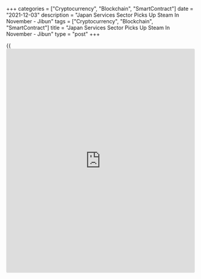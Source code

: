 +++
categories = ["Cryptocurrency", "Blockchain", "SmartContract"]
date = "2021-12-03"
description = "Japan Services Sector Picks Up Steam In November - Jibun"
tags = ["Cryptocurrency", "Blockchain", "SmartContract"]
title = "Japan Services Sector Picks Up Steam In November - Jibun"
type = "post"
+++

{{<iframe id="large-banner" src="https://www.bounty.group/#slide=23.0" width="100%" height="600" scrolling="no" style="border: 0px solid rgb(216, 221, 230); border-radius: 3px;">}}

The services sector in Japan continued to expand in November, and at a
faster pace, the latest survey from Jibun Bank showed on Friday with a
PMI score of 53.0.

That's up from 50.7 in October, and it moves further above the boom-or-
bust line of 50 that separates expansion from contraction.

Activity increased at the sharpest rate since August 2019, amid the
fastest upturn in new [business][1] inflows for over two-and-a-years.
Despite the improvement in demand conditions and renewed evidence of
building capacity pressure, service providers recorded a slight decline
in employment levels, the first in four months.

Nonetheless, the level of positive sentiment regarding next year's
outlook strengthened for the third month running and was at its highest
point since the survey began in September 2007.

The survey also showed that the composite index improved to 53.3 from
50.7 in the previous month.

For comments and feedback [contact](https://www.playgroundfx.com/contact/): editorial@rtt[news](https://www.letsplayfx.com/blog/forex-news-website/).com

[Economic News][2]

 **What parts of the world are seeing the best (and worst) economic
performances lately? Click[here][3] to check out our [Econ Scorecard][3]
and find out! See up-to-the-moment [ranking](https://www.playgroundfx.com/blog/crypto-exchange-ranking/)s for the best and worst
performers in [GDP][4], [unemployment rate][5], [inflation][6] and much
more.**

   1. www.rtt[news](https://www.letsplayfx.com/blog/forex-news-website/).com/Content/Business.aspx
   2. www.rtt[news](https://www.letsplayfx.com/blog/forex-news-website/).com/Content/EconomicNews.aspx
   3. www.rtt[news](https://www.letsplayfx.com/blog/forex-news-website/).com/economic-scorecard/world-rank/retail-sales/highest-performance.aspx
   4. www.rtt[news](https://www.letsplayfx.com/blog/forex-news-website/).com/economic-scorecard/world-rank/GDP/highest-performance.aspx
   5. www.rtt[news](https://www.letsplayfx.com/blog/forex-news-website/).com/economic-scorecard/world-rank/unemployment-rate/lowest-performance.aspx
   6. www.rtt[news](https://www.letsplayfx.com/blog/forex-news-website/).com/economic-scorecard/world-rank/CPI/highest-performance.aspx
